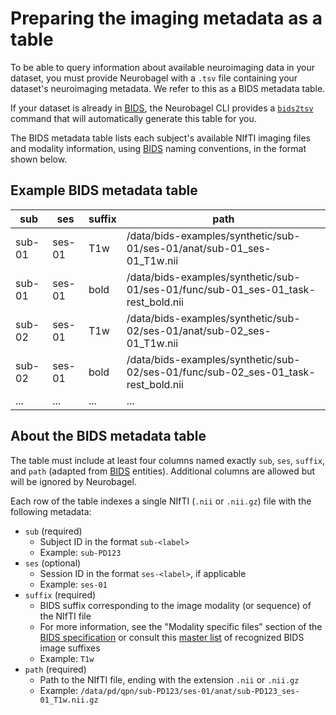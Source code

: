 # Preparing the imaging metadata as a table

To be able to query information about available neuroimaging data in your dataset, you must provide Neurobagel with a `.tsv` file containing your dataset's neuroimaging metadata.
We refer to this as a BIDS metadata table.

If your dataset is already in [BIDS](https://bids-specification.readthedocs.io/en/stable/), the Neurobagel CLI provides a [`bids2tsv`](cli.md#generate-a-bids-metadata-table) command that will automatically generate this table for you.

The BIDS metadata table lists each subject's available NIfTI imaging files and modality information, using [BIDS](https://bids-specification.readthedocs.io/en/stable/) naming conventions, in the format shown below.

## Example BIDS metadata table
sub | ses | suffix | path
---- | ---- | ---- | ----
sub-01 | ses-01 | T1w | /data/bids-examples/synthetic/sub-01/ses-01/anat/sub-01_ses-01_T1w.nii
sub-01 | ses-01 | bold | /data/bids-examples/synthetic/sub-01/ses-01/func/sub-01_ses-01_task-rest_bold.nii
sub-02 | ses-01 | T1w | /data/bids-examples/synthetic/sub-02/ses-01/anat/sub-02_ses-01_T1w.nii
sub-02 | ses-01 | bold | /data/bids-examples/synthetic/sub-02/ses-01/func/sub-02_ses-01_task-rest_bold.nii
... | ... | ... | ... | ...


## About the BIDS metadata table
The table must include at least four columns named exactly `sub`, `ses`, `suffix`, and `path` (adapted from [BIDS](https://bids-specification.readthedocs.io/en/stable/) entities). 
Additional columns are allowed but will be ignored by Neurobagel.

Each row of the table indexes a single NIfTI (`.nii` or `.nii.gz`) file with the following metadata:

- `sub` (required)
    - Subject ID in the format `sub-<label>`
    - Example: `sub-PD123`
- `ses` (optional)
    - Session ID in the format `ses-<label>`, if applicable
    - Example: `ses-01`
- `suffix` (required)
    - BIDS suffix corresponding to the image modality (or sequence) of the NIfTI file 
    - For more information, see the "Modality specific files" section of the [BIDS specification](https://bids-specification.readthedocs.io/en/stable/) or consult this [master list](https://github.com/bids-standard/bids-specification/blob/master/src/schema/objects/suffixes.yaml) of recognized BIDS image suffixes
    - Example: `T1w`
- `path` (required)
    - Path to the NIfTI file, ending with the extension `.nii` or `.nii.gz`
    - Example: `/data/pd/qpn/sub-PD123/ses-01/anat/sub-PD123_ses-01_T1w.nii.gz`
